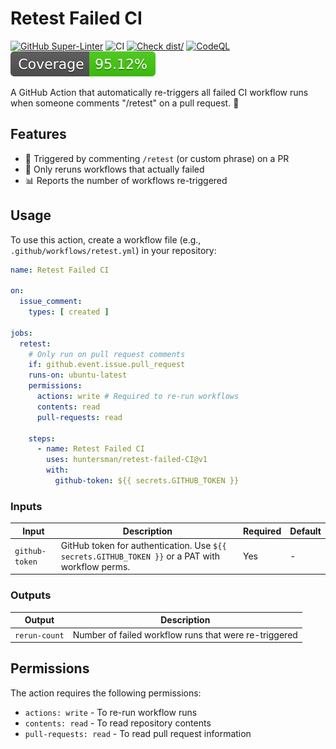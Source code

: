 # Retest Failed CI

[![GitHub Super-Linter](https://github.com/actions/typescript-action/actions/workflows/linter.yml/badge.svg)](https://github.com/super-linter/super-linter)
![CI](https://github.com/actions/typescript-action/actions/workflows/ci.yml/badge.svg)
[![Check dist/](https://github.com/actions/typescript-action/actions/workflows/check-dist.yml/badge.svg)](https://github.com/actions/typescript-action/actions/workflows/check-dist.yml)
[![CodeQL](https://github.com/actions/typescript-action/actions/workflows/codeql-analysis.yml/badge.svg)](https://github.com/actions/typescript-action/actions/workflows/codeql-analysis.yml)
[![Coverage](./badges/coverage.svg)](./badges/coverage.svg)

A GitHub Action that automatically re-triggers all failed CI workflow runs when
someone comments "/retest" on a pull request. :rocket:

## Features

- 💬 Triggered by commenting `/retest` (or custom phrase) on a PR
- 🎯 Only reruns workflows that actually failed
- 📊 Reports the number of workflows re-triggered

## Usage

To use this action, create a workflow file (e.g.,
`.github/workflows/retest.yml`) in your repository:

```yaml
name: Retest Failed CI

on:
  issue_comment:
    types: [ created ]

jobs:
  retest:
    # Only run on pull request comments
    if: github.event.issue.pull_request
    runs-on: ubuntu-latest
    permissions:
      actions: write # Required to re-run workflows
      contents: read
      pull-requests: read

    steps:
      - name: Retest Failed CI
        uses: huntersman/retest-failed-CI@v1
        with:
          github-token: ${{ secrets.GITHUB_TOKEN }}
```

### Inputs

| Input          | Description                                                                                      | Required | Default |
|----------------|--------------------------------------------------------------------------------------------------|----------|---------|
| `github-token` | GitHub token for authentication. Use `${{ secrets.GITHUB_TOKEN }}` or a PAT with workflow perms. | Yes      | -       |

### Outputs

| Output        | Description                                           |
|---------------|-------------------------------------------------------|
| `rerun-count` | Number of failed workflow runs that were re-triggered |

## Permissions

The action requires the following permissions:

- `actions: write` - To re-run workflow runs
- `contents: read` - To read repository contents
- `pull-requests: read` - To read pull request information
